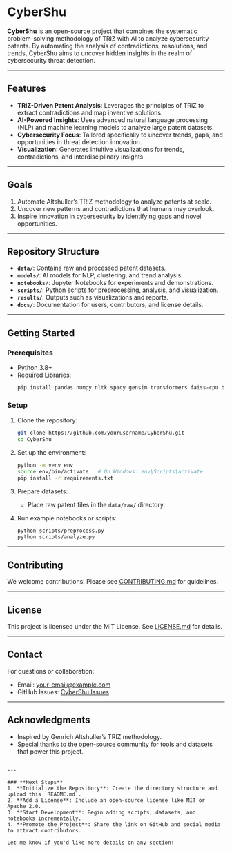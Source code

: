# CyberShu

**CyberShu** is an open-source project that combines the systematic problem-solving methodology of TRIZ with AI to analyze cybersecurity patents. By automating the analysis of contradictions, resolutions, and trends, CyberShu aims to uncover hidden insights in the realm of cybersecurity threat detection.

---

## **Features**
- **TRIZ-Driven Patent Analysis**: Leverages the principles of TRIZ to extract contradictions and map inventive solutions.
- **AI-Powered Insights**: Uses advanced natural language processing (NLP) and machine learning models to analyze large patent datasets.
- **Cybersecurity Focus**: Tailored specifically to uncover trends, gaps, and opportunities in threat detection innovation.
- **Visualization**: Generates intuitive visualizations for trends, contradictions, and interdisciplinary insights.

---

## **Goals**
1. Automate Altshuller’s TRIZ methodology to analyze patents at scale.
2. Uncover new patterns and contradictions that humans may overlook.
3. Inspire innovation in cybersecurity by identifying gaps and novel opportunities.

---

## **Repository Structure**
- **`data/`**: Contains raw and processed patent datasets.
- **`models/`**: AI models for NLP, clustering, and trend analysis.
- **`notebooks/`**: Jupyter Notebooks for experiments and demonstrations.
- **`scripts/`**: Python scripts for preprocessing, analysis, and visualization.
- **`results/`**: Outputs such as visualizations and reports.
- **`docs/`**: Documentation for users, contributors, and license details.

---

## **Getting Started**
### **Prerequisites**
- Python 3.8+
- Required Libraries:
  ```bash
  pip install pandas numpy nltk spacy gensim transformers faiss-cpu bertopic matplotlib plotly scikit-learn
  ```

### **Setup**
1. Clone the repository:
   ```bash
   git clone https://github.com/yourusername/CyberShu.git
   cd CyberShu
   ```

2. Set up the environment:
   ```bash
   python -m venv env
   source env/bin/activate   # On Windows: env\Scripts\activate
   pip install -r requirements.txt
   ```

3. Prepare datasets:
   - Place raw patent files in the `data/raw/` directory.

4. Run example notebooks or scripts:
   ```bash
   python scripts/preprocess.py
   python scripts/analyze.py
   ```

---

## **Contributing**
We welcome contributions! Please see [CONTRIBUTING.md](docs/CONTRIBUTING.md) for guidelines.

---

## **License**
This project is licensed under the MIT License. See [LICENSE.md](docs/LICENSE.md) for details.

---

## **Contact**
For questions or collaboration:
- Email: your-email@example.com
- GitHub Issues: [CyberShu Issues](https://github.com/yourusername/CyberShu/issues)

---

## **Acknowledgments**
- Inspired by Genrich Altshuller’s TRIZ methodology.
- Special thanks to the open-source community for tools and datasets that power this project.
```

---

### **Next Steps**
1. **Initialize the Repository**: Create the directory structure and upload this `README.md`.
2. **Add a License**: Include an open-source license like MIT or Apache 2.0.
3. **Start Development**: Begin adding scripts, datasets, and notebooks incrementally.
4. **Promote the Project**: Share the link on GitHub and social media to attract contributors.

Let me know if you'd like more details on any section!